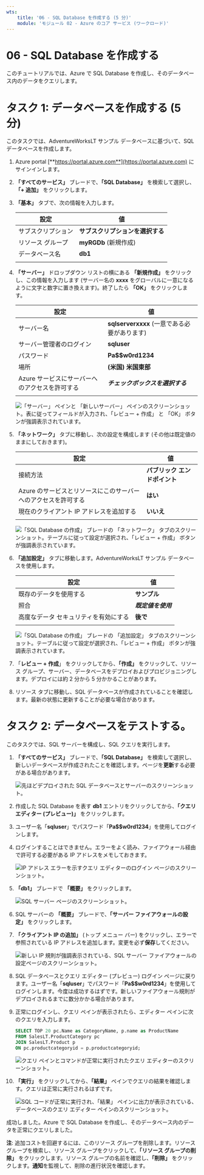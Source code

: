 ```yaml
---
wts:
    title: '06 - SQL Database を作成する (5 分)'
    module: 'モジュール 02 - Azure のコア サービス (ワークロード)'
---
```


# 06 - SQL Database を作成する

このチュートリアルでは、Azure で SQL Database を作成し、そのデータベース内のデータをクエリします。

# タスク 1: データベースを作成する (5 分)

このタスクでは、AdventureWorksLT サンプル データベースに基づいて、SQL データベースを作成します。 

1. Azure portal [**https://portal.azure.com**](https://portal.azure.com) にサインインします。

2. **「すべてのサービス」** ブレードで、**「SQL Database」** を検索して選択し、**「+ 追加」** をクリックします。 

3. **「基本」** タブで、次の情報を入力します。  

    | 設定 | 値 | 
    | --- | --- |
    | サブスクリプション | **サブスクリプションを選択する** |
    | リソース グループ | **myRGDb** (新規作成) |
    | データベース名| **db1** | 
    | | |

3. **「サーバー」** ドロップダウン リストの横にある **「新規作成」** をクリックし、この情報を入力します (サーバー名の **xxxx** をグローバルに一意になるように文字と数字に置き換えます)。終了したら **「OK」** をクリックします。

    | 設定 | 値 | 
    | --- | --- |
    | サーバー名 | **sqlserverxxxx** (一意である必要があります) | 
    | サーバー管理者のログイン | **sqluser** |
    | パスワード | **Pa$$w0rd1234** |
    | 場所 | **(米国) 米国東部** |
    | Azure サービスにサーバーへのアクセスを許可する| ***チェックボックスを選択する*** |
    | | |

   ![「サーバー」 ペインと 「新しいサーバー」 ペインのスクリーンショット。表に従ってフィールドが入力され、「レビュー + 作成」 と 「OK」 ボタンが強調表示されています。](../images/0501.png)

4. **「ネットワーク」** タブに移動し、次の設定を構成します (その他は既定値のままにしておきます)。 

    | 設定 | 値 | 
    | --- | --- |
    | 接続方法 | **パブリック エンドポイント** |    
    | Azure のサービスとリソースにこのサーバーへのアクセスを許可する | **はい** |
    | 現在のクライアント IP アドレスを追加する | **いいえ** |
    | | |
    
   ![「SQL Database の作成」 ブレードの 「ネットワーク」 タブのスクリーンショット。テーブルに従って設定が選択され、「レビュー + 作成」 ボタンが強調表示されています。](../images/0501b.png)

5. **「追加設定」** タブに移動します。AdventureWorksLT サンプル データベースを使用します。

    | 設定 | 値 | 
    | --- | --- |
    | 既存のデータを使用する | **サンプル** |
    | 照合 | ***既定値を使用*** |
    | 高度なデータ セキュリティを有効にする | **後で** |
    | | |

    ![「SQL Database の作成」 ブレードの 「追加設定」 タブのスクリーンショット。テーブルに従って設定が選択され、「レビュー + 作成」 ボタンが強調表示されています。](../images/0501c.png)

6. 「**レビュー + 作成**」 をクリックしてから、**「作成」** をクリックして、リソース グループ、サーバー、データベースをデプロイおよびプロビジョニングします。デプロイには約 2 分から 5 分かかることがあります。

7. リソース タブに移動し、SQL データベースが作成されていることを確認します。最新の状態に更新することが必要な場合があります。

# タスク 2: データベースをテストする。

このタスクでは、SQL サーバーを構成し、SQL クエリを実行します。 

1. **「すべてのサービス」** ブレードで、**「SQL Database」** を検索して選択し、新しいデータベースが作成されたことを確認します。ページを**更新**する必要がある場合があります。

    ![先ほどデプロイされた SQL データベースとサーバーのスクリーンショット。](../images/0502.png)

2. 作成した SQL Database を表す **db1** エントリをクリックしてから、**「クエリ エディター (プレビュー)」** をクリックします。

3. ユーザー名「**sqluser**」でパスワード「**Pa$$w0rd1234**」を使用してログインします。

4. ログインすることはできません。エラーをよく読み、ファイアウォール経由で許可する必要がある IP アドレスをメモしておきます。 

    ![IP アドレス エラーを示すクエリ エディターのログイン ページのスクリーンショット。](../images/0503.png)

5. **「db1」** ブレードで **「概要」** をクリックします。 

    ![SQL サーバー ページのスクリーンショット。](../images/0504.png)

6. SQL サーバーの **「概要」** ブレードで、**「サーバー ファイアウォールの設定」** をクリックします。

7. **「クライアント IP の追加」** (トップ メニュー バー) をクリックし、エラーで参照されている IP アドレスを追加します。変更を必ず**保存**してください。 

    ![新しい IP 規則が強調表示されている、SQL サーバー ファイアウォールの設定ページのスクリーンショット。](../images/0506.png)

8. SQL データベースとクエリ エディター (プレビュー) ログイン ページに戻ります。ユーザー名「**sqluser**」でパスワード「**Pa$$w0rd1234**」を使用してログインします。今度は成功するはずです。新しいファイアウォール規則がデプロイされるまでに数分かかる場合があります。 

9. 正常にログインし、クエリ ペインが表示されたら、エディター ペインに次のクエリを入力します。

    ```SQL
    SELECT TOP 20 pc.Name as CategoryName, p.name as ProductName
    FROM SalesLT.ProductCategory pc
    JOIN SalesLT.Product p
    ON pc.productcategoryid = p.productcategoryid;
    ```

    ![クエリ ペインとコマンドが正常に実行されたクエリ エディターのスクリーンショット。](../images/0507.png)

10. **「実行」** をクリックしてから、**「結果」** ペインでクエリの結果を確認します。クエリは正常に実行されるはずです。

    ![SQL コードが正常に実行され、「結果」 ペインに出力が表示されている、データベースのクエリ エディター ペインのスクリーンショット。](../images/0508.png)

成功しました。Azure で SQL Database を作成し、そのデータベース内のデータを正常にクエリしました。

**注**: 追加コストを回避するには、このリソース グループを削除します。リソース グループを検索し、リソース グループをクリックして、**「リソース グループの削除」** をクリックします。リソース グループの名前を確認し、**「削除」** をクリックします。**通知**を監視して、削除の進行状況を確認します。
